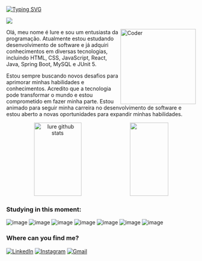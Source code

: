[![Typing SVG](https://readme-typing-svg.herokuapp.com/?color=000000&size=30&center=true&vCenter=true&width=1000&lines=Hello,+My+name+is+Iure;I'm+from+Brazil;I'm+a+student+Systems+Development;Be+Welcome!+:%29)](https://git.io/typing-svg)


![](https://komarev.com/ghpvc/?username=iure11&style=flat-square)

<img src="https://i.ibb.co/nRxC2v2/programming.png" min-width="250px" max-width="200px" width="200px" align="right" alt="Coder">
<p align="left">
  <p>Olá, meu nome é Iure e sou um entusiasta da programação. Atualmente estou estudando desenvolvimento de software e já adquiri conhecimentos em diversas tecnologias, incluindo HTML, CSS, JavaScript, React, Java, Spring Boot, MySQL e JUnit 5. </p>
  Estou sempre buscando novos desafios para aprimorar minhas habilidades e conhecimentos. Acredito que a tecnologia pode transformar o mundo e estou comprometido em fazer minha parte. Estou animado para seguir minha carreira no desenvolvimento de software e estou aberto a novas oportunidades para expandir minhas habilidades.</p>
</p>













<div align="center">  
  <img width="50%" height="195px" src="https://github-readme-stats.vercel.app/api?username=iure11&show_icons=true&count_private=true&hide_border=true&title_color=FFFFFF&icon_color=ff1a4&text_color=c9d1d9&bg_color=0d1117" alt="Iure github stats" /> 
  <img width="45%" height="195px" src="https://github-readme-stats.vercel.app/api/top-langs/?username=iure11&layout=compact&hide_border=true&title_color=FFFFFF&text_color=FFFFFF&bg_color=0d1117" />
</div>

### Studying in this moment:
![image](https://img.shields.io/badge/HTML5-E34F26?style=for-the-badge&logo=html5&logoColor=white)
![image](https://img.shields.io/badge/CSS3-1572B6?style=for-the-badge&logo=css3&logoColor=white)
![image](https://img.shields.io/badge/JavaScript-323330?style=for-the-badge&logo=javascript&logoColor=F7DF1E)
![image](https://img.shields.io/badge/React-20232A?style=for-the-badge&logo=react&logoColor=61DAFB)
![image](https://img.shields.io/badge/Java-ED8B00?style=for-the-badge&logo=java&logoColor=white)
![image](https://img.shields.io/badge/Spring-6DB33F?style=for-the-badge&logo=spring&logoColor=white)
![image](https://img.shields.io/badge/MySQL-00000F?style=for-the-badge&logo=mysql&logoColor=white)

### Where can you find me?
[![LinkedIn](https://img.shields.io/badge/linkedin-%230077B5.svg?style=for-the-badge&logo=linkedin&logoColor=white&link=https://www.linkedin.com/in/iure)](https://www.linkedin.com/in/iure)
  [![Instagram](https://img.shields.io/badge/Instagram-%23E4405F.svg?style=for-the-badge&logo=Instagram&logoColor=white&link=https://www.instagram.com/iamiure)](https://www.instagram.com/iamiure)
  [![Gmail](https://img.shields.io/badge/Gmail-D14836?style=for-the-badge&logo=gmail&logoColor=white&link=mailto:iure.oliveira@estudante.iftm.edu.br)](mailto:iure.oliveira@estudante.iftm.edu.br)


